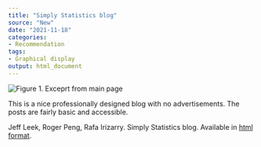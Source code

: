 ```yaml
---
title: "Simply Statistics blog"
source: "New"
date: "2021-11-18"
categories:
- Recommendation
tags:
- Graphical display
output: html_document
---
```


![Figure 1. Exceprt from main page](http://www.pmean.com/new-images/21/simply-statistics-01.png)

<div class="notes">

This is a nice professionally designed blog with no advertisements. The posts are fairly basic and accessible.

Jeff Leek, Roger Peng, Rafa Irizarry. Simply Statistics blog. Available in [html format][lee1].

[lee1]: https://simplystatistics.org/

</div>
